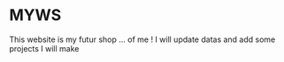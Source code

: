# MYWS

This website is my futur shop ... of me ! I will update datas and add some projects I will make 
